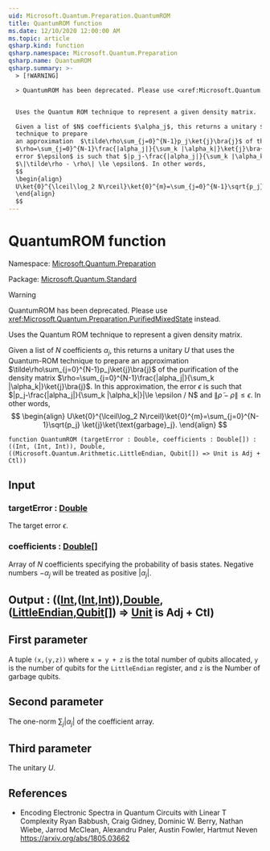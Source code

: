 ```yaml
---
uid: Microsoft.Quantum.Preparation.QuantumROM
title: QuantumROM function
ms.date: 12/10/2020 12:00:00 AM
ms.topic: article
qsharp.kind: function
qsharp.namespace: Microsoft.Quantum.Preparation
qsharp.name: QuantumROM
qsharp.summary: >-
  > [!WARNING]

  > QuantumROM has been deprecated. Please use <xref:Microsoft.Quantum.Preparation.PurifiedMixedState> instead.


  Uses the Quantum ROM technique to represent a given density matrix.

  Given a list of $N$ coefficients $\alpha_j$, this returns a unitary $U$ that uses the Quantum-ROM
  technique to prepare
  an approximation  $\tilde\rho\sum_{j=0}^{N-1}p_j\ket{j}\bra{j}$ of the purification of the density matrix
  $\rho=\sum_{j=0}^{N-1}\frac{|alpha_j|}{\sum_k |\alpha_k|}\ket{j}\bra{j}$. In this approximation, the
  error $\epsilon$ is such that $|p_j-\frac{|alpha_j|}{\sum_k |\alpha_k|}|\le \epsilon / N$ and
  $\|\tilde\rho - \rho\| \le \epsilon$. In other words,
  $$
  \begin{align}
  U\ket{0}^{\lceil\log_2 N\rceil}\ket{0}^{m}=\sum_{j=0}^{N-1}\sqrt{p_j} \ket{j}\ket{\text{garbage}_j}.
  \end{align}
  $$
---
```


# QuantumROM function

Namespace: [Microsoft.Quantum.Preparation](xref:Microsoft.Quantum.Preparation)

Package: [Microsoft.Quantum.Standard](https://nuget.org/packages/Microsoft.Quantum.Standard)


> [!WARNING]
> QuantumROM has been deprecated. Please use <xref:Microsoft.Quantum.Preparation.PurifiedMixedState> instead.

Uses the Quantum ROM technique to represent a given density matrix.Given a list of $N$ coefficients $\alpha_j$, this returns a unitary $U$ that uses the Quantum-ROMtechnique to preparean approximation  $\tilde\rho\sum_{j=0}^{N-1}p_j\ket{j}\bra{j}$ of the purification of the density matrix$\rho=\sum_{j=0}^{N-1}\frac{|alpha_j|}{\sum_k |\alpha_k|}\ket{j}\bra{j}$. In this approximation, theerror $\epsilon$ is such that $|p_j-\frac{|alpha_j|}{\sum_k |\alpha_k|}|\le \epsilon / N$ and$\|\tilde\rho - \rho\| \le \epsilon$. In other words,$$\begin{align}U\ket{0}^{\lceil\log_2 N\rceil}\ket{0}^{m}=\sum_{j=0}^{N-1}\sqrt{p_j} \ket{j}\ket{\text{garbage}_j}.\end{align}$$

```qsharp
function QuantumROM (targetError : Double, coefficients : Double[]) : ((Int, (Int, Int)), Double, ((Microsoft.Quantum.Arithmetic.LittleEndian, Qubit[]) => Unit is Adj + Ctl))
```


## Input

### targetError : [Double](xref:microsoft.quantum.lang-ref.double)

The target error $\epsilon$.


### coefficients : [Double](xref:microsoft.quantum.lang-ref.double)[]

Array of $N$ coefficients specifying the probability of basis states.Negative numbers $-\alpha_j$ will be treated as positive $|\alpha_j|$.



## Output : (([Int](xref:microsoft.quantum.lang-ref.int),([Int](xref:microsoft.quantum.lang-ref.int),[Int](xref:microsoft.quantum.lang-ref.int))),[Double](xref:microsoft.quantum.lang-ref.double),([LittleEndian](xref:Microsoft.Quantum.Arithmetic.LittleEndian),[Qubit](xref:microsoft.quantum.lang-ref.qubit)[]) => [Unit](xref:microsoft.quantum.lang-ref.unit)  is Adj + Ctl)

## First parameterA tuple `(x,(y,z))` where `x = y + z` is the total number of qubits allocated,`y` is the number of qubits for the `LittleEndian` register, and `z` is the Numberof garbage qubits.## Second parameterThe one-norm $\sum_j |\alpha_j|$ of the coefficient array.## Third parameterThe unitary $U$.

## References

- Encoding Electronic Spectra in Quantum Circuits with Linear T Complexity  Ryan Babbush, Craig Gidney, Dominic W. Berry, Nathan Wiebe, Jarrod McClean, Alexandru Paler, Austin Fowler, Hartmut Neven  https://arxiv.org/abs/1805.03662